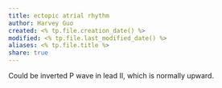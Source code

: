 ```yaml
---
title: ectopic atrial rhythm
author: Harvey Guo
created: <% tp.file.creation_date() %>
modified: <% tp.file.last_modified_date() %>
aliases: <% tp.file.title %>
share: true
---
```


Could be inverted P wave in lead II, which is normally upward.